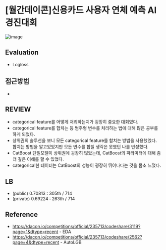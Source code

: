 # [월간데이콘]신용카드 사용자 연체 예측 AI 경진대회
![image](https://user-images.githubusercontent.com/77089771/147887285-edf19953-3f87-4c16-8b92-76a97336d917.png)
## Evaluation
* Logloss
## 접근방법
*
## REVIEW
* categorical feature를 어떻게 처리하는지가 굉장히 중요한 대회였다.
* categorical feature를 합치는 등 범주형 변수를 처리하는 법에 대해 많은 공부를 하게 되었다.
* 상위권의 솔루션을 보니 모든 categorical feature를 합치는 방법을 사용했었다. 합치는 방법을 알고있었지만 모든 변수를 합칠 생각은 못했던 나를 반성했다.
* CatBoost 단일모델이 상위권에 굉장히 많았는데, CatBoost의 파라미터에 대해 좀 더 깊은 이해를 할 수 있었다.
* categorical한 데이터는 CatBoost의 성능이 굉장히 뛰어나다는 것을 몸소 느꼈다.
## LB
* (public) 0.70813 : 305th / 714
* (private) 0.69224 : 263th / 714
## Reference
* https://dacon.io/competitions/official/235713/codeshare/3119?page=1&dtype=recent - EDA
* https://dacon.io/competitions/official/235713/codeshare/2562?page=4&dtype=recent - AutoLGB
